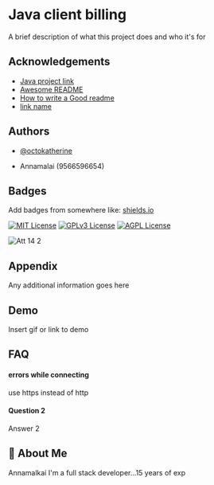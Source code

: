 
# Java client billing

A brief description of what this project does and who it's for


## Acknowledgements

 - [Java project link](https://awesomeopensource.com/project/elangosundar/awesome-README-templates)
 - [Awesome README](https://github.com/matiassingers/awesome-readme)
 - [How to write a Good readme](https://bulldogjob.com/news/449-how-to-write-a-good-readme-for-your-github-project)
-   [link name](https://w3schools.com)


## Authors

- [@octokatherine](https://www.github.com/octokatherine)

- Annamalai (9566596654)

## Badges

Add badges from somewhere like: [shields.io](https://shields.io/)

[![MIT License](https://img.shields.io/badge/License-MIT-green.svg)](https://choosealicense.com/licenses/mit/)
[![GPLv3 License](https://img.shields.io/badge/License-GPL%20v3-yellow.svg)](https://opensource.org/licenses/)
[![AGPL License](https://img.shields.io/badge/license-AGPL-blue.svg)](http://www.gnu.org/licenses/agpl-3.0)


![Att 14 2](https://user-images.githubusercontent.com/129172935/228740285-f40f749b-2405-41d3-b47b-71383ed69238.png)


## Appendix

Any additional information goes here


## Demo

Insert gif or link to demo

## FAQ

#### errors while connecting

use https instead of http

#### Question 2

Answer 2


## 🚀 About Me
Annamalkai I'm a full stack developer...15 years of exp

